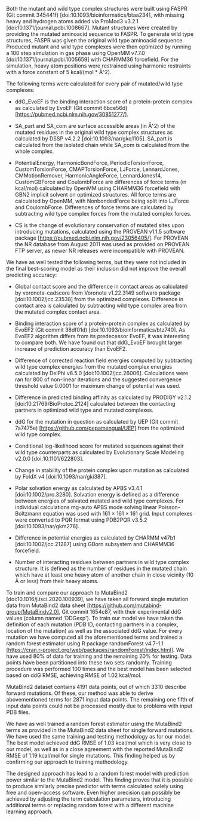 Both the mutant and wild type complex structures were built using FASPR (Git commit 345441f) [doi:10.1093/bioinformatics/btaa234], with missing heavy and hydrogen atoms added via ProMod3 v3.2.1 [doi:10.1371/journal.pcbi.1008667].
Mutant structures were created by providing the mutated aminoacid sequence to FASPR.
To generate wild type structures, FASPR was given the original wild type aminoacid sequence.
Produced mutant and wild type complexes were then optimized by running a 100 step simulation in gas phase using OpenMM v7.7.0 [doi:10.1371/journal.pcbi.1005659] with CHARMM36 forcefield.
For the simulation, heavy atom positions were restrained using harmonic restraints with a force constant of 5 kcal/(mol * Å^2).

The following terms were calculated for every pair of mutated/wild type complexes:

* ddG_EvoEF is the binding interaction score of a protein-protein complex as calculated by EvoEF (Git commit 6bce56d) [https://pubmed.ncbi.nlm.nih.gov/30851277/].

* SA_part and SA_com are surface accessible areas (in Å^2) of the mutated residues in the original wild type complex structures as calculated by DSSP v4.2.2 [doi:10.1093/nar/gkq1105].
  SA_part is calculated from the isolated chain while SA_com is calculated from the whole complex.

* PotentialEnergy, HarmonicBondForce, PeriodicTorsionForce, CustomTorsionForce, CMAPTorsionForce, LJForce, LennardJones, CMMotionRemover, HarmonicAngleForce, LennardJones14, CustomGBForce and CoulombForce are differences of force terms (in kcal/mol) calculated by OpenMM using CHARMM36 forcefield with GBN2 implicit solvent on optimized structures.
  All force terms are calculated by OpenMM, with NonbondedForce being split into LJForce and CoulombForce.
  Differences of force terms are calculated by subtracting wild type complex forces from the mutated complex forces.

* CS is the change of evolutionary conservation of mutated sites upon introducing mutations, calculated using the PROVEAN v1.1.5 software package [https://pubmed.ncbi.nlm.nih.gov/23056405/].
  For PROVEAN the NR database from August 2011 was used as provided on PROVEAN FTP server, as newer NR releases were incompatible with PROVEAN.

We have as well tested the following terms, but they were not included in the final best-scoring model as their inclusion did not improve the overall predicting accuracy:

* Global contact score and the difference in contact areas as calculated by voronota-cadscore from Voronota v1.22.3149 software package [doi:10.1002/jcc.23538] from the optimized complexes.
  Difference in contact area is calculated by subtracting wild type complex area from the mutated complex contact area.

* Binding interaction score of a protein-protein complex as calculated by EvoEF2 (Git commit 38df01d) [doi:10.1093/bioinformatics/btz740].
  As EvoEF2 algorithm differs from its predecessor EvoEF, it was interesting to compare both.
  We have found out that ddG_EvoEF brought larger increase of prediction accuracy than EvoEF2.

* Difference of corrected reaction field energies computed by subtracting wild type complex energies from the mutated complex energies calculated by DelPhi v8.5.0 [doi:10.1002/jcc.26006].
  Calculations were ran for 800 of non-linear iterations and the suggested convergence threshold value 0.0001 for maximum change of potential was used.

* Difference in predicted binding affinity as calculated by PRODIGY v2.1.2 [doi:10.21769/BioProtoc.2124] calculated between the contacting partners in optimized wild type and mutated complexes.

* ddG for the mutation in question as calculated by UEP (Git commit 7a7475e) [https://github.com/pepamengual/UEP] from the optimized wild type complex.

* Conditional log-likelihood score for mutated sequences against their wild type counterparts as calculated by Evolutionary Scale Modeling v2.0.0 [doi:10.1101/622803].

* Change in stability of the protein complex upon mutation as calculated by FoldX v4 [doi:10.1093/nar/gki387].

* Polar solvation energy as calculated by APBS v3.4.1 [doi:10.1002/pro.3280].
  Solvation energy is defined as a difference between energies of solvated mutated and wild type complexes.
  For individual calculations mg-auto APBS mode solving linear Poisson-Boltzmann equation was used with 161 × 161 × 161 grid.
  Input complexes were converted to PQR format using PDB2PQR v3.5.2 [doi:10.1093/nar/gkm276].

* Difference in potential energies as calculated by CHARMM v47b1 [doi:10.1002/jcc.21287] using GBorn subsystem and CHARMM36 forcefield.

* Number of interacting residues between partners in wild type complex structure.
  It is defined as the number of residues in the mutated chain which have at least one heavy atom of another chain in close vicinity (10 Å or less) from their heavy atoms.

To train and compare our approach to MutaBind2 [doi:10.1016/j.isci.2020.100939], we have taken all forward single mutation data from MutaBind2 data sheet [https://github.com/mutabind-group/MutaBindv2.0], Git commit 1654c87, with their experimental ddG values (column named 'DDGexp').
To train our model we have taken the definition of each mutation (PDB ID, contacting partners in a complex, location of the mutation) as well as the associated ddG value.
For every mutation we have computed all the aforementioned terms and trained a random forest estimator using R package randomForest v4.7-1.1 [https://cran.r-project.org/web/packages/randomForest/index.html].
We have used 80% of data for training and the remaining 20% for testing.
Data points have been partitioned into these two sets randomly.
Training procedure was performed 100 times and the best model has been selected based on ddG RMSE, achieving RMSE of 1.02 kcal/mol.

MutaBind2 dataset contains 4191 data points, out of which 3310 describe forward mutations.
Of these, our method was able to derive abovementioned terms for 2871 input data points.
The remaining one fifth of input data points could not be processed mostly due to problems with input PDB files.

We have as well trained a random forest estimator using the MutaBind2 terms as provided in the MutaBind2 data sheet for single forward mutations.
We have used the same training and testing methodology as for our model.
The best model achieved ddG RMSE of 1.03 kcal/mol which is very close to our model, as well as in a close agreement with the reported MutaBind2 RMSE of 1.19 kcal/mol for single mutations.
This finding helped us by confirming our approach to training methodology.

The designed approach has lead to a random forest model with prediction power similar to the MutaBind2 model.
This finding proves that it is possible to produce similarly precise predictor with terms calculated solely using free and open-access software.
Even higher precision can possibly be achieved by adjusting the term calculation parameters, introducing additional terms or replacing random forest with a different machine learning approach.
